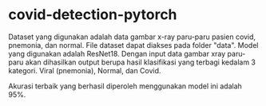 # covid-detection-pytorch

Dataset yang digunakan adalah data gambar x-ray paru-paru pasien covid, pnemonia, dan normal. File dataset dapat diakses pada folder "data".
Model yang digunakan adalah ResNet18. Dengan input data gambar xray paru-paru akan dihasilkan output berupa hasil klasifikasi yang terbagi kedalam 3 kategori. Viral (pnemonia), Normal, dan Covid.

Akurasi terbaik yang berhasil diperoleh menggunakan model ini adalah 95%.
